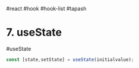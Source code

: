 #react #hook #hook-list #tapash 
# 7. useState
#useState
```js
const [state,setState] = useState(initialvalue);

```

